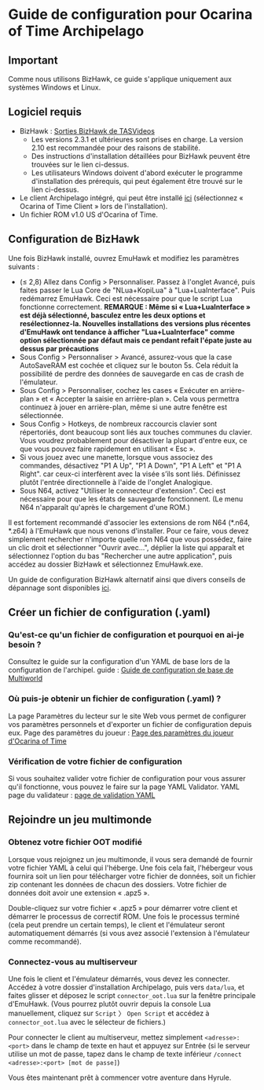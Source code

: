 # Guide de configuration pour Ocarina of Time Archipelago

## Important

Comme nous utilisons BizHawk, ce guide s'applique uniquement aux systèmes Windows et Linux.

## Logiciel requis

- BizHawk : [Sorties BizHawk de TASVideos](https://tasvideos.org/BizHawk/ReleaseHistory)
   - Les versions 2.3.1 et ultérieures sont prises en charge. La version 2.10 est recommandée pour des raisons de stabilité.
   - Des instructions d'installation détaillées pour BizHawk peuvent être trouvées sur le lien ci-dessus.
   - Les utilisateurs Windows doivent d'abord exécuter le programme d'installation des prérequis, qui peut également être trouvé sur le lien ci-dessus.
- Le client Archipelago intégré, qui peut être installé [ici](https://github.com/ArchipelagoMW/Archipelago/releases)
   (sélectionnez « Ocarina of Time Client » lors de l'installation).
- Un fichier ROM v1.0 US d'Ocarina of Time.

## Configuration de BizHawk

Une fois BizHawk installé, ouvrez EmuHawk et modifiez les paramètres suivants :

- (≤ 2,8) Allez dans Config > Personnaliser. Passez à l'onglet Avancé, puis faites passer le Lua Core de "NLua+KopiLua" à
   "Lua+LuaInterface". Puis redémarrez EmuHawk. Ceci est nécessaire pour que le script Lua fonctionne correctement.
   **REMARQUE : Même si « Lua+LuaInterface » est déjà sélectionné, basculez entre les deux options et resélectionnez-la. Nouvelles installations**
   **des versions plus récentes d'EmuHawk ont tendance à afficher "Lua+LuaInterface" comme option sélectionnée par défaut mais ce pendant refait l'épate juste au dessus par précautions**
- Sous Config > Personnaliser > Avancé, assurez-vous que la case AutoSaveRAM est cochée et cliquez sur le bouton 5s.
   Cela réduit la possibilité de perdre des données de sauvegarde en cas de crash de l'émulateur.
- Sous Config > Personnaliser, cochez les cases « Exécuter en arrière-plan » et « Accepter la saisie en arrière-plan ». Cela vous permettra continuez à jouer en arrière-plan, même si une autre fenêtre est sélectionnée.
- Sous Config > Hotkeys, de nombreux raccourcis clavier sont répertoriés, dont beaucoup sont liés aux touches communes du clavier. Vous voudrez probablement pour désactiver la plupart d'entre eux, ce que vous pouvez faire rapidement en utilisant « Esc ».
- Si vous jouez avec une manette, lorsque vous associez des commandes, désactivez "P1 A Up", "P1 A Down", "P1 A Left" et "P1 A Right".
   car ceux-ci interfèrent avec la visée s’ils sont liés. Définissez plutôt l'entrée directionnelle à l'aide de l'onglet Analogique.
- Sous N64, activez "Utiliser le connecteur d'extension". Ceci est nécessaire pour que les états de sauvegarde fonctionnent.
   (Le menu N64 n'apparaît qu'après le chargement d'une ROM.)

Il est fortement recommandé d'associer les extensions de rom N64 (\*.n64, \*.z64) à l'EmuHawk que nous venons d'installer.
Pour ce faire, vous devez simplement rechercher n'importe quelle rom N64 que vous possédez, faire un clic droit et sélectionner "Ouvrir avec...", déplier la liste qui apparaît et sélectionnez l'option du bas "Rechercher une autre application", puis accédez au dossier BizHawk et sélectionnez EmuHawk.exe.

Un guide de configuration BizHawk alternatif ainsi que divers conseils de dépannage sont disponibles
[ici](https://wiki.ootrandomizer.com/index.php?title=Bizhawk).

## Créer un fichier de configuration (.yaml)

### Qu'est-ce qu'un fichier de configuration et pourquoi en ai-je besoin ?

Consultez le guide sur la configuration d'un YAML de base lors de la configuration de l'archipel.
guide : [Guide de configuration de base de Multiworld](/tutorial/Archipelago/setup/en)

### Où puis-je obtenir un fichier de configuration (.yaml) ?

La page Paramètres du lecteur sur le site Web vous permet de configurer vos paramètres personnels et d'exporter un fichier de configuration depuis eux. Page des paramètres du joueur : [Page des paramètres du joueur d'Ocarina of Time](/games/Ocarina%20of%20Time/player-options)

### Vérification de votre fichier de configuration

Si vous souhaitez valider votre fichier de configuration pour vous assurer qu'il fonctionne, vous pouvez le faire sur la page YAML Validator. 
YAML page du validateur : [page de validation YAML](/mysterycheck)

## Rejoindre un jeu multimonde

### Obtenez votre fichier OOT modifié

Lorsque vous rejoignez un jeu multimonde, il vous sera demandé de fournir votre fichier YAML à celui qui l'héberge. Une fois cela fait, l'hébergeur vous fournira soit un lien pour télécharger votre fichier de données, soit un fichier zip contenant les données de chacun des dossiers. Votre fichier de données doit avoir une extension « .apz5 ».

Double-cliquez sur votre fichier « .apz5 » pour démarrer votre client et démarrer le processus de correctif ROM. Une fois le processus terminé (cela peut prendre un certain temps), le client et l'émulateur seront automatiquement démarrés (si vous avez associé l'extension à l'émulateur comme recommandé).

### Connectez-vous au multiserveur

Une fois le client et l'émulateur démarrés, vous devez les connecter. Accédez à votre dossier d'installation Archipelago, puis vers `data/lua`, et faites glisser et déposez le script `connector_oot.lua` sur la fenêtre principale d'EmuHawk. (Vous pourrez plutôt ouvrir depuis la console Lua manuellement, cliquez sur `Script` 〉 `Open Script` et accédez à `connector_oot.lua` avec le sélecteur de fichiers.)

Pour connecter le client au multiserveur, mettez simplement `<adresse>:<port>` dans le champ de texte en haut et appuyez sur Entrée (si le serveur utilise un mot de passe, tapez dans le champ de texte inférieur `/connect <adresse>:<port> [mot de passe]`)

Vous êtes maintenant prêt à commencer votre aventure dans Hyrule.
